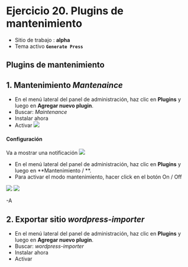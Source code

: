 # Ejercicio 20.  Plugins de mantenimiento

- Sitio de trabajo : **alpha**
- Tema activo **`Generate Press`**

## Plugins de mantenimiento


## 1. Mantenimiento  _Mantenaince_
- En el menú lateral del panel de administración, haz clic en **Plugins** y luego en **Agregar nuevo plugin**.
- Buscar: _Maintenance_
- Instalar ahora
- Activar
![](https://i.imgur.com/xloEfvN.png)

#### Configuración
Va a mostrar una notificación
![](https://i.imgur.com/us1vEcC.png)

- En el menú lateral del panel de administración, haz clic en **Plugins** y luego en **Mantenimiento / **.
- Para activar el modo mantenimiento, hacer click en el botón  On / Off

![](https://i.imgur.com/GA8ouVO.png)
![](https://i.imgur.com/AFOwCA5.png)

-A 

## 2. Exportar sitio _wordpress-importer_
- En el menú lateral del panel de administración, haz clic en **Plugins** y luego en **Agregar nuevo plugin**.
- Buscar: _wordpress-importer_
- Instalar ahora
- Activar


<!--stackedit_data:
eyJoaXN0b3J5IjpbMTI3NDI2NzA3MywtMzA1ODAyNjQ3LC00OD
U3NDM3MTVdfQ==
-->